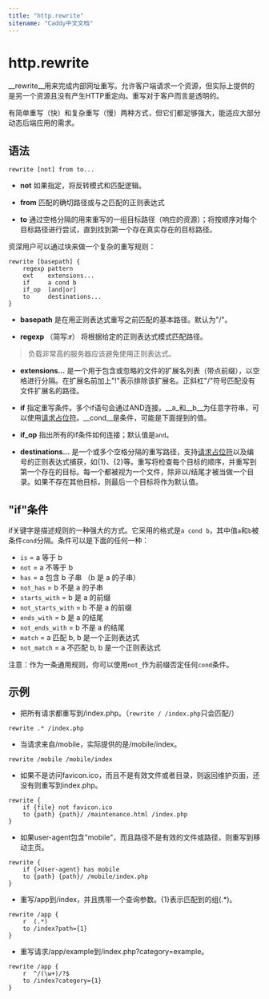 ```yaml
---
title: "http.rewrite"
sitename: "Caddy中文文档"
---
```


# http.rewrite

__rewrite__用来完成内部网址重写。允许客户端请求一个资源，但实际上提供的是另一个资源且没有产生HTTP重定向。重写对于客户而言是透明的。

有简单重写（快）和复杂重写（慢）两种方式，但它们都足够强大，能适应大部分动态后端应用的需求。

## 语法

```caddy
rewrite [not] from to...
```

* __not__ 如果指定，将反转模式和匹配逻辑。

* __from__ 匹配的确切路径或与之匹配的正则表达式

* __to__ 通过空格分隔的用来重写的一组目标路径（响应的资源）；将按顺序对每个目标路径进行尝试，直到找到第一个存在真实存在的目标路径。

资深用户可以通过块来做一个复杂的重写规则：

```caddy
rewrite [basepath] {
    regexp pattern
    ext    extensions...
    if     a cond b
    if_op  [and|or]
    to     destinations...
}
```

* __basepath__ 是在用正则表达式重写之前匹配的基本路径。默认为"/"。

* __regexp__ （简写:__r__） 将根据给定的正则表达式模式匹配路径。
> 负载非常高的服务器应该避免使用正则表达式。

* __extensions...__ 是一个用于包含或忽略的文件的扩展名列表（带点前缀），以空格进行分隔。在扩展名前加上"!"表示排除该扩展名。正斜杠"/"符号匹配没有文件扩展名的路径。

* __if__ 指定重写条件。多个if语句会通过AND连接。__a_和__b__为任意字符串，可以使用[请求占位符](placeholders.md)。__cond__是条件，可能是下面提到的值。

* __if_op__ 指出所有的if条件如何连接；默认值是`and`。

* __destinations...__ 是一个或多个空格分隔的重写路径，支持[请求占位符](placeholders.md)以及编号的正则表达式捕获，如{1}、{2}等。重写将检查每个目标的顺序，并重写到第一个存在的目标。每一个都被视为一个文件，除非以/结尾才被当做一个目录。如果不存在其他目标，则最后一个目标将作为默认值。


## "if"条件
if关键字是描述规则的一种强大的方式。它采用的格式是`a cond b`，其中值`a`和`b`被条件`cond`分隔。条件可以是下面的任何一种：

* `is` = a 等于 b
* `not` = a 不等于 b
* `has` = a 包含 b 子串 （b 是 a 的子串）
* `not_has` = b 不是 a 的子串
* `starts_with` = b 是 a 的前缀
* `not_starts_with` = b 不是 a 的前缀
* `ends_with` = b 是 a 的结尾
* `not_ends_with` = b 不是 a 的结尾
* `match` = a 匹配 b, b 是一个正则表达式
* `not_match` = a 不匹配 b, b 是一个正则表达式


注意：作为一条通用规则，你可以使用`not_`作为前缀否定任何`cond`条件。

## 示例

* 把所有请求都重写到/index.php。（`rewrite / /index.php`只会匹配/）

```caddy
rewrite .* /index.php
```

* 当请求来自/mobile，实际提供的是/mobile/index。

```caddy
rewrite /mobile /mobile/index
```

* 如果不是访问favicon.ico，而且不是有效文件或者目录，则返回维护页面，还没有则重写到index.php。

```caddy
rewrite {
    if {file} not favicon.ico
    to {path} {path}/ /maintenance.html /index.php
}
```

* 如果user-agent包含"mobile"，而且路径不是有效的文件或路径，则重写到移动主页。
```caddy
rewrite {
    if {>User-agent} has mobile
    to {path} {path}/ /mobile/index.php
}
```

* 重写/app到/index，并且携带一个查询参数。{1}表示匹配到的组(.*)。

```caddy
rewrite /app {
    r  (.*)
    to /index?path={1}
}
```

* 重写请求/app/example到/index.php?category=example。

```caddy
rewrite /app {
    r  ^/(\w+)/?$
    to /index?category={1}
}
```

